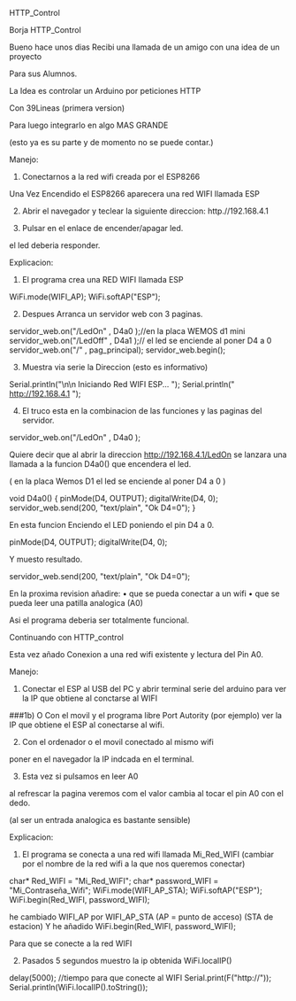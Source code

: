 
HTTP_Control

Borja HTTP_Control

Bueno hace unos dias Recibi una llamada de un amigo con una idea de un proyecto

Para sus Alumnos.

La Idea es controlar un Arduino por peticiones HTTP

Con 39Lineas (primera version)

Para luego integrarlo en algo MAS GRANDE

(esto ya es su parte y de momento no se puede contar.)

Manejo:

1) Conectarnos a la red wifi creada por el ESP8266

Una Vez Encendido el ESP8266 aparecera una red WIFI llamada ESP

2) Abrir el navegador y teclear la siguiente direccion: http.//192.168.4.1

3) Pulsar en el enlace de encender/apagar led.

el led deberia responder.

Explicacion:

1) El programa crea una RED WIFI llamada ESP

WiFi.mode(WIFI_AP);
WiFi.softAP("ESP");



2) Despues Arranca un servidor web con 3 paginas.

servidor_web.on("/LedOn" , D4a0 );//en la placa WEMOS d1 mini 
servidor_web.on("/LedOff" , D4a1 );// el led se enciende al poner D4 a 0
servidor_web.on("/" , pag_principal);
servidor_web.begin();




3) Muestra via serie la Direccion (esto es informativo)

Serial.println("\n\n Iniciando Red WIFI ESP... ");
Serial.println(" http://192.168.4.1 ");



4) El truco esta en la combinacion de las funciones y las paginas del servidor.

servidor_web.on("/LedOn" , D4a0 );



Quiere decir que al abrir la direccion http://192.168.4.1/LedOn se lanzara una llamada a la funcion D4a0() que encendera el led.

( en la placa Wemos D1 el led se enciende al poner D4 a 0 )

void D4a0() {
  pinMode(D4, OUTPUT);
  digitalWrite(D4, 0);
  servidor_web.send(200, "text/plain", "Ok D4=0");
}



En esta funcion Enciendo el LED poniendo el pin D4 a 0.

pinMode(D4, OUTPUT);
digitalWrite(D4, 0);



Y muesto resultado.

servidor_web.send(200, "text/plain", "Ok D4=0");



En la proxima revision añadire:
• que se pueda conectar a un wifi
• que se pueda leer una patilla analogica (A0)

Asi el programa deberia ser totalmente funcional.

Continuando con HTTP_control

Esta vez añado Conexion a una red wifi existente y lectura del Pin A0.

Manejo:

1) Conectar el ESP al USB del PC y abrir terminal serie del arduino para ver la IP que obtiene al conctarse al WIFI

###1b) O Con el movil y el programa libre Port Autority (por ejemplo) ver la IP que obtiene el ESP al conectarse al wifi.

2) Con el ordenador o el movil conectado al mismo wifi

poner en el navegador la IP indcada en el terminal.

3) Esta vez si pulsamos en leer A0

al refrescar la pagina veremos com el valor cambia al tocar el pin A0 con el dedo.

(al ser un entrada analogica es bastante sensible)

Explicacion:

1) El programa se conecta a una red wifi llamada Mi_Red_WIFI (cambiar por el nombre de la red wifi a la que nos queremos conectar)

char* Red_WIFI = "Mi_Red_WIFI";
char* password_WIFI = "Mi_Contraseña_Wifi";
WiFi.mode(WIFI_AP_STA);
WiFi.softAP("ESP");
WiFi.begin(Red_WIFI, password_WIFI);



he cambiado WIFI_AP por WIFI_AP_STA (AP = punto de acceso) (STA de estacion) Y he añadido WiFi.begin(Red_WIFI, password_WIFI); 

Para que se conecte a la red WIFI

2) Pasados 5 segundos muestro la ip obtenida WiFi.localIP()

delay(5000); //tiempo para que conecte al WIFI
Serial.print(F("http://")); 
Serial.println(WiFi.localIP().toString());



